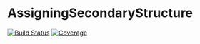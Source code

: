 # AssigningSecondaryStructure

[![Build Status](https://github.com/anton083/AssigningSecondaryStructure.jl/actions/workflows/CI.yml/badge.svg?branch=main)](https://github.com/anton083/AssigningSecondaryStructure.jl/actions/workflows/CI.yml?query=branch%3Amain)
[![Coverage](https://codecov.io/gh/anton083/AssigningSecondaryStructure.jl/branch/main/graph/badge.svg)](https://codecov.io/gh/anton083/AssigningSecondaryStructure.jl)
